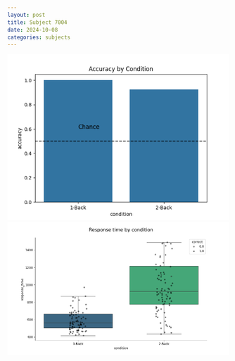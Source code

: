 ```yaml
---
layout: post
title: Subject 7004
date: 2024-10-08
categories: subjects
---
```


![](data/7004/run-7/7004_ATS_acc.png)
![](data/7004/run-7/7004_ATS_rt.png)
